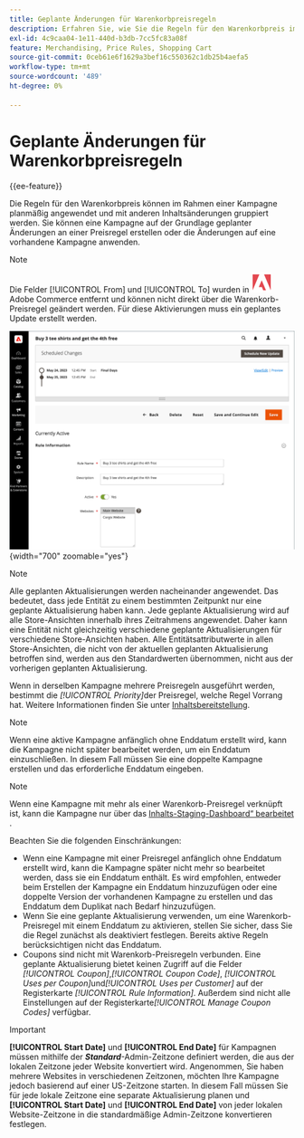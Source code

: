 ```yaml
---
title: Geplante Änderungen für Warenkorbpreisregeln
description: Erfahren Sie, wie Sie die Regeln für den Warenkorbpreis im Rahmen einer Kampagne planmäßig anwenden und mit anderen Inhaltsänderungen gruppieren.
exl-id: 4c9caa04-1e11-440d-b3db-7cc5fc83a08f
feature: Merchandising, Price Rules, Shopping Cart
source-git-commit: 0ceb61e6f1629a3bef16c550362c1db25b4aefa5
workflow-type: tm+mt
source-wordcount: '489'
ht-degree: 0%

---
```


# Geplante Änderungen für Warenkorbpreisregeln

{{ee-feature}}

Die Regeln für den Warenkorbpreis können im Rahmen einer Kampagne planmäßig angewendet und mit anderen Inhaltsänderungen gruppiert werden. Sie können eine Kampagne auf der Grundlage geplanter Änderungen an einer Preisregel erstellen oder die Änderungen auf eine vorhandene Kampagne anwenden.

>[!NOTE]
>
>Die Felder [!UICONTROL From] und [!UICONTROL To] wurden in ![Adobe Commerce](../assets/adobe-logo.svg) Adobe Commerce entfernt und können nicht direkt über die Warenkorb-Preisregel geändert werden. Für diese Aktivierungen muss ein geplantes Update erstellt werden.

![Warenkorbpreisregeln - Geplante Änderungen](./assets/content-staging-price-rules-cart-scheduled-changes.png){width="700" zoomable="yes"}

>[!NOTE]
>
>Alle geplanten Aktualisierungen werden nacheinander angewendet. Das bedeutet, dass jede Entität zu einem bestimmten Zeitpunkt nur eine geplante Aktualisierung haben kann. Jede geplante Aktualisierung wird auf alle Store-Ansichten innerhalb ihres Zeitrahmens angewendet. Daher kann eine Entität nicht gleichzeitig verschiedene geplante Aktualisierungen für verschiedene Store-Ansichten haben. Alle Entitätsattributwerte in allen Store-Ansichten, die nicht von der aktuellen geplanten Aktualisierung betroffen sind, werden aus den Standardwerten übernommen, nicht aus der vorherigen geplanten Aktualisierung.

Wenn in derselben Kampagne mehrere Preisregeln ausgeführt werden, bestimmt die _[!UICONTROL Priority]_&#x200B;der Preisregel, welche Regel Vorrang hat. Weitere Informationen finden Sie unter [Inhaltsbereitstellung](../content-design/content-staging.md).

>[!NOTE]
>
>Wenn eine aktive Kampagne anfänglich ohne Enddatum erstellt wird, kann die Kampagne nicht später bearbeitet werden, um ein Enddatum einzuschließen. In diesem Fall müssen Sie eine doppelte Kampagne erstellen und das erforderliche Enddatum eingeben.

>[!NOTE]
>
>Wenn eine Kampagne mit mehr als einer Warenkorb-Preisregel verknüpft ist, kann die Kampagne nur über das [Inhalts-Staging-Dashboard“ bearbeitet &#x200B;](../content-design/content-staging-dashboard.md).

Beachten Sie die folgenden Einschränkungen:

- Wenn eine Kampagne mit einer Preisregel anfänglich ohne Enddatum erstellt wird, kann die Kampagne später nicht mehr so bearbeitet werden, dass sie ein Enddatum enthält. Es wird empfohlen, entweder beim Erstellen der Kampagne ein Enddatum hinzuzufügen oder eine doppelte Version der vorhandenen Kampagne zu erstellen und das Enddatum dem Duplikat nach Bedarf hinzuzufügen.
- Wenn Sie eine geplante Aktualisierung verwenden, um eine Warenkorb-Preisregel mit einem Enddatum zu aktivieren, stellen Sie sicher, dass Sie die Regel zunächst als deaktiviert festlegen. Bereits aktive Regeln berücksichtigen nicht das Enddatum.
- Coupons sind nicht mit Warenkorb-Preisregeln verbunden. Eine geplante Aktualisierung bietet keinen Zugriff auf die Felder _[!UICONTROL Coupon]_,_[!UICONTROL Coupon Code]_, _[!UICONTROL Uses per Coupon]_&#x200B;und&#x200B;_[!UICONTROL Uses per Customer]_ auf der Registerkarte _[!UICONTROL Rule Information]_. Außerdem sind nicht alle Einstellungen auf der Registerkarte&#x200B;_[!UICONTROL Manage Coupon Codes]_ verfügbar.

>[!IMPORTANT]
>
>**[!UICONTROL Start Date]** und **[!UICONTROL End Date]** für Kampagnen müssen mithilfe der **_Standard_**-Admin-Zeitzone definiert werden, die aus der lokalen Zeitzone jeder Website konvertiert wird. Angenommen, Sie haben mehrere Websites in verschiedenen Zeitzonen, möchten Ihre Kampagne jedoch basierend auf einer US-Zeitzone starten. In diesem Fall müssen Sie für jede lokale Zeitzone eine separate Aktualisierung planen und **[!UICONTROL Start Date]** und **[!UICONTROL End Date]** von jeder lokalen Website-Zeitzone in die standardmäßige Admin-Zeitzone konvertieren festlegen.
